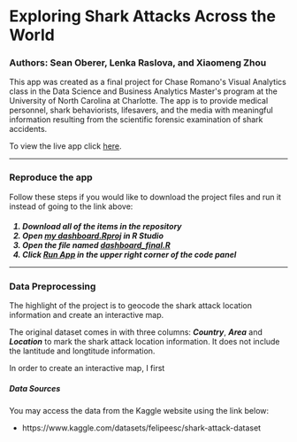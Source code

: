 # Exploring Shark Attacks Across the World

### Authors: Sean Oberer, Lenka Raslova, and Xiaomeng Zhou

This app was created as a final project for Chase Romano's Visual Analytics class in the Data Science and Business Analytics Master's program at the University of North Carolina at Charlotte. The app is to provide medical personnel, shark behaviorists, lifesavers, and the media with meaningful information resulting from the scientific forensic examination of shark accidents.

To view the live app click [here](https://xiaomengdsba.shinyapps.io/Shark_attack_analysis/).

<hr>

### Reproduce the app
 Follow these steps if you would like to download the project files and run it instead of going to the link above: <h5>
<ol>
  <li>Download all of the items in the repository</li>
  <li>Open <ins>my dashboard.Rproj</ins> in R Studio</li>
  <li>Open the file named <ins>dashboard_final.R</ins></li>
  <li>Click <ins>Run App</ins> in the upper right corner of the code panel</li>
</ol>
  
<hr>

### Data Preprocessing

The highlight of the project is to geocode the shark attack location information and
create an interactive map. 

The original dataset comes in with three columns: ***Country***, ***Area*** and ***Location*** to mark
the shark attack location information. It does not include the lantitude and longtitude information.

In order to create an interactive map, I first 


<h5>Data Sources</h5>

You may access the data from the Kaggle website using the link below:
<ul>
  <li>https://www.kaggle.com/datasets/felipeesc/shark-attack-dataset</li>
 </ul>
 